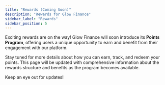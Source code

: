 ```yaml
---
title: "Rewards (Coming Soon)"
description: "Rewards for Glow Finance"
sidebar_label: "Rewards"
sidebar_position: 5
---
```


Exciting rewards are on the way! Glow Finance will soon introduce its **Points Program**, offering users a unique opportunity to earn and benefit from their engagement with our platform.

Stay tuned for more details about how you can earn, track, and redeem your points. This page will be updated with comprehensive information about the rewards structure and benefits as the program becomes available.

Keep an eye out for updates!
